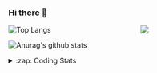 ### Hi there 👋

<!--
**tao8687/tao8687** is a ✨ _special_ ✨ repository because its `README.md` (this file) appears on your GitHub profile.

Here are some ideas to get you started:

- 🔭 I’m currently working on ...
- 🌱 I’m currently learning ...
- 👯 I’m looking to collaborate on ...
- 🤔 I’m looking for help with ...
- 💬 Ask me about ...
- 📫 How to reach me: ...
- 😄 Pronouns: ...
- ⚡ Fun fact: ...
-->

<img align='right' src="https://media.giphy.com/media/M9gbBd9nbDrOTu1Mqx/giphy.gif" width="240">

  
![Top Langs](https://github-readme-stats.vercel.app/api/top-langs/?username=tao8687&layout=compact&title_color=23238E&text_color=A67D3D)

![Anurag's github stats](https://github-readme-stats.vercel.app/api?username=tao8687&show_icons=true&&text_color=A67D3D&title_color=23238E&show_icons=false&count_private=true&hide=stars)

<details>
  <summary>:zap: Coding Stats</summary>
  <br>
    
<!--START_SECTION:waka-->
![Code Time](http://img.shields.io/badge/Code%20Time-934%20hrs%2055%20mins-blue)

![Profile Views](http://img.shields.io/badge/Profile%20Views-0-blue)

**🐱 My GitHub Data** 

> 📦 1.5 MB Used in GitHub's Storage 
 > 
> 🏆 64 Contributions in the Year 2023
 > 
> 🚫 Not Opted to Hire
 > 
> 📜 49 Public Repositories 
 > 
> 🔑 23 Private Repositories 
 > 
**I'm an Early 🐤** 

```text
🌞 Morning                800 commits         ██████████████████████░░░   89.29 % 
🌆 Daytime                39 commits          █░░░░░░░░░░░░░░░░░░░░░░░░   04.35 % 
🌃 Evening                55 commits          ██░░░░░░░░░░░░░░░░░░░░░░░   06.14 % 
🌙 Night                  2 commits           ░░░░░░░░░░░░░░░░░░░░░░░░░   00.22 % 
```
📅 **I'm Most Productive on Wednesday** 

```text
Monday                   132 commits         ████░░░░░░░░░░░░░░░░░░░░░   14.73 % 
Tuesday                  123 commits         ███░░░░░░░░░░░░░░░░░░░░░░   13.73 % 
Wednesday                153 commits         ████░░░░░░░░░░░░░░░░░░░░░   17.08 % 
Thursday                 118 commits         ███░░░░░░░░░░░░░░░░░░░░░░   13.17 % 
Friday                   126 commits         ████░░░░░░░░░░░░░░░░░░░░░   14.06 % 
Saturday                 122 commits         ███░░░░░░░░░░░░░░░░░░░░░░   13.62 % 
Sunday                   122 commits         ███░░░░░░░░░░░░░░░░░░░░░░   13.62 % 
```


📊 **This Week I Spent My Time On** 

```text
🕑︎ Time Zone: Asia/Shanghai

💬 Programming Languages: 
Python                   1 hr 14 mins        ██████████████████░░░░░░░   72.10 % 
C++                      16 mins             ████░░░░░░░░░░░░░░░░░░░░░   15.91 % 
Markdown                 9 mins              ██░░░░░░░░░░░░░░░░░░░░░░░   08.69 % 
C                        1 min               ░░░░░░░░░░░░░░░░░░░░░░░░░   01.20 % 
Protocol Buffer          0 secs              ░░░░░░░░░░░░░░░░░░░░░░░░░   00.87 % 

🔥 Editors: 
VS Code                  1 hr 43 mins        █████████████████████████   100.00 % 

🐱‍💻 Projects: 
vc07681                  1 hr 21 mins        ████████████████████░░░░░   78.34 % 
rt-thread                19 mins             █████░░░░░░░░░░░░░░░░░░░░   18.58 % 
sylixOS                  3 mins              █░░░░░░░░░░░░░░░░░░░░░░░░   03.05 % 
samples                  0 secs              ░░░░░░░░░░░░░░░░░░░░░░░░░   00.03 % 

💻 Operating System: 
Linux                    1 hr 43 mins        █████████████████████████   100.00 % 
```

**I Mostly Code in Python** 

```text
Python                   9 repos             ████████░░░░░░░░░░░░░░░░░   32.14 % 
C++                      6 repos             █████░░░░░░░░░░░░░░░░░░░░   21.43 % 
JavaScript               2 repos             ██░░░░░░░░░░░░░░░░░░░░░░░   07.14 % 
Batchfile                1 repo              █░░░░░░░░░░░░░░░░░░░░░░░░   03.57 % 
HTML                     1 repo              █░░░░░░░░░░░░░░░░░░░░░░░░   03.57 % 
```



**Timeline**

![Lines of Code chart](https://raw.githubusercontent.com/tao8687/tao8687/master/assets/bar_graph.png)


 Last Updated on 04/03/2023 01:37:23 UTC
<!--END_SECTION:waka-->
</details>
